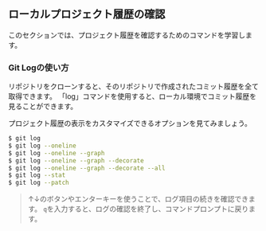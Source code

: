 ## ローカルプロジェクト履歴の確認

このセクションでは、プロジェクト履歴を確認するためのコマンドを学習します。

### Git Logの使い方

リポジトリをクローンすると、そのリポジトリで作成されたコミット履歴を全て取得できます。 「log」コマンドを使用すると、ローカル環境でコミット履歴を見ることができます。

プロジェクト履歴の表示をカスタマイズできるオプションを見てみましょう。

```sh
$ git log
$ git log --oneline
$ git log --oneline --graph
$ git log --oneline --graph --decorate
$ git log --oneline --graph --decorate --all
$ git log --stat
$ git log --patch
```

> ↑↓のボタンやエンターキーを使うことで、ログ項目の続きを確認できます。 `q`を入力すると、ログの確認を終了し、コマンドプロンプトに戻ります。